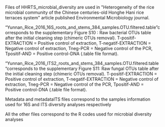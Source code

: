 Files of HHRTS_microbial_diversity are used in "Heterogeneity of the rice microbial community of the Chinese centuries-old Honghe Hani
rice terraces system" article published Environmental Microbiology journal. 

“Yunnan_Rice_2016_16S_roots_and_stems_384_samples.OTU.filtered.table”corresponds to the supplementary Figure S10 : Raw bacterial OTUs table
after the initial cleaning step (chimeric OTUs removal). T-positif-EXTRACTION = Positive control of extraction, 
T-negatif-EXTRACTION = Negative control of extraction, Tneg-PCR = Negative control of the PCR, Tpositif-AND = Positive control-DNA 
(.table file format).

“Yunnan_Rice_2016_ITS2_roots_and_stems_384_samples.OTU.filtered.table “corresponds to the supplementary Figure S11: Raw fungal OTUs table
after the initial cleaning step (chimeric OTUs removal). T-positif-EXTRACTION = Positive control of extraction, 
T-negatif-EXTRACTION = Negative control of extraction, Tneg-PCR = Negative control of the PCR, Tpositif-AND = Positive control-DNA 
(.table file format).

Metadata and metadataITS files correspond to the samples information used for 16S and ITS diversity analyses respectively

All the other files correspond to the R codes used for microbial diversity analyses 
